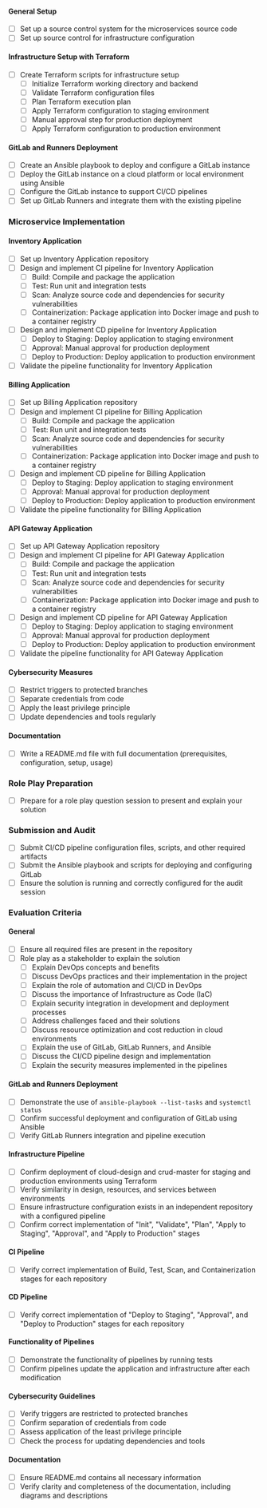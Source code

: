 #### General Setup
- [ ] Set up a source control system for the microservices source code
- [ ] Set up source control for infrastructure configuration

#### Infrastructure Setup with Terraform
- [ ] Create Terraform scripts for infrastructure setup
  - [ ] Initialize Terraform working directory and backend
  - [ ] Validate Terraform configuration files
  - [ ] Plan Terraform execution plan
  - [ ] Apply Terraform configuration to staging environment
  - [ ] Manual approval step for production deployment
  - [ ] Apply Terraform configuration to production environment

#### GitLab and Runners Deployment
- [ ] Create an Ansible playbook to deploy and configure a GitLab instance
- [ ] Deploy the GitLab instance on a cloud platform or local environment using Ansible
- [ ] Configure the GitLab instance to support CI/CD pipelines
- [ ] Set up GitLab Runners and integrate them with the existing pipeline

### Microservice Implementation

#### Inventory Application
- [ ] Set up Inventory Application repository
- [ ] Design and implement CI pipeline for Inventory Application
  - [ ] Build: Compile and package the application
  - [ ] Test: Run unit and integration tests
  - [ ] Scan: Analyze source code and dependencies for security vulnerabilities
  - [ ] Containerization: Package application into Docker image and push to a container registry
- [ ] Design and implement CD pipeline for Inventory Application
  - [ ] Deploy to Staging: Deploy application to staging environment
  - [ ] Approval: Manual approval for production deployment
  - [ ] Deploy to Production: Deploy application to production environment
- [ ] Validate the pipeline functionality for Inventory Application

#### Billing Application
- [ ] Set up Billing Application repository
- [ ] Design and implement CI pipeline for Billing Application
  - [ ] Build: Compile and package the application
  - [ ] Test: Run unit and integration tests
  - [ ] Scan: Analyze source code and dependencies for security vulnerabilities
  - [ ] Containerization: Package application into Docker image and push to a container registry
- [ ] Design and implement CD pipeline for Billing Application
  - [ ] Deploy to Staging: Deploy application to staging environment
  - [ ] Approval: Manual approval for production deployment
  - [ ] Deploy to Production: Deploy application to production environment
- [ ] Validate the pipeline functionality for Billing Application

#### API Gateway Application
- [ ] Set up API Gateway Application repository
- [ ] Design and implement CI pipeline for API Gateway Application
  - [ ] Build: Compile and package the application
  - [ ] Test: Run unit and integration tests
  - [ ] Scan: Analyze source code and dependencies for security vulnerabilities
  - [ ] Containerization: Package application into Docker image and push to a container registry
- [ ] Design and implement CD pipeline for API Gateway Application
  - [ ] Deploy to Staging: Deploy application to staging environment
  - [ ] Approval: Manual approval for production deployment
  - [ ] Deploy to Production: Deploy application to production environment
- [ ] Validate the pipeline functionality for API Gateway Application

#### Cybersecurity Measures
- [ ] Restrict triggers to protected branches
- [ ] Separate credentials from code
- [ ] Apply the least privilege principle
- [ ] Update dependencies and tools regularly

#### Documentation
- [ ] Write a README.md file with full documentation (prerequisites, configuration, setup, usage)

### Role Play Preparation
- [ ] Prepare for a role play question session to present and explain your solution

### Submission and Audit
- [ ] Submit CI/CD pipeline configuration files, scripts, and other required artifacts
- [ ] Submit the Ansible playbook and scripts for deploying and configuring GitLab
- [ ] Ensure the solution is running and correctly configured for the audit session

### Evaluation Criteria

#### General
- [ ] Ensure all required files are present in the repository
- [ ] Role play as a stakeholder to explain the solution
  - [ ] Explain DevOps concepts and benefits
  - [ ] Discuss DevOps practices and their implementation in the project
  - [ ] Explain the role of automation and CI/CD in DevOps
  - [ ] Discuss the importance of Infrastructure as Code (IaC)
  - [ ] Explain security integration in development and deployment processes
  - [ ] Address challenges faced and their solutions
  - [ ] Discuss resource optimization and cost reduction in cloud environments
  - [ ] Explain the use of GitLab, GitLab Runners, and Ansible
  - [ ] Discuss the CI/CD pipeline design and implementation
  - [ ] Explain the security measures implemented in the pipelines

#### GitLab and Runners Deployment
- [ ] Demonstrate the use of `ansible-playbook --list-tasks` and `systemctl status`
- [ ] Confirm successful deployment and configuration of GitLab using Ansible
- [ ] Verify GitLab Runners integration and pipeline execution

#### Infrastructure Pipeline
- [ ] Confirm deployment of cloud-design and crud-master for staging and production environments using Terraform
- [ ] Verify similarity in design, resources, and services between environments
- [ ] Ensure infrastructure configuration exists in an independent repository with a configured pipeline
- [ ] Confirm correct implementation of "Init", "Validate", "Plan", "Apply to Staging", "Approval", and "Apply to Production" stages

#### CI Pipeline
- [ ] Verify correct implementation of Build, Test, Scan, and Containerization stages for each repository

#### CD Pipeline
- [ ] Verify correct implementation of "Deploy to Staging", "Approval", and "Deploy to Production" stages for each repository

#### Functionality of Pipelines
- [ ] Demonstrate the functionality of pipelines by running tests
- [ ] Confirm pipelines update the application and infrastructure after each modification

#### Cybersecurity Guidelines
- [ ] Verify triggers are restricted to protected branches
- [ ] Confirm separation of credentials from code
- [ ] Assess application of the least privilege principle
- [ ] Check the process for updating dependencies and tools

#### Documentation
- [ ] Ensure README.md contains all necessary information
- [ ] Verify clarity and completeness of the documentation, including diagrams and descriptions
